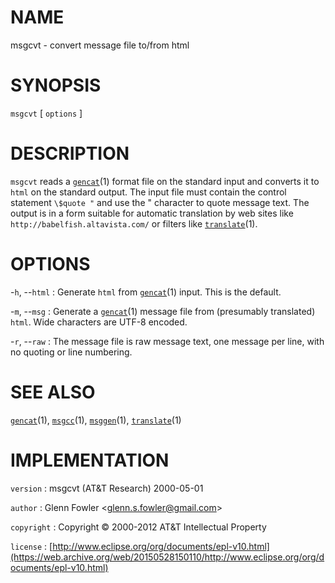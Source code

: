 # NAME

msgcvt - convert message file to/from html

# SYNOPSIS

`msgcvt` \[ `options` \]

# DESCRIPTION

`msgcvt` reads a
[`gencat`](/web/20150528150110/http://www2.research.att.com/~astopen/man/man1/gencat.html)(1)
format file on the standard input and converts it to `html` on the
standard output. The input file must contain the control statement
`\$quote "` and use the " character to quote message text. The output
is in a form suitable for automatic translation by web sites like
`http://babelfish.altavista.com/` or filters like
[`translate`](/web/20150528150110/http://www2.research.att.com/~astopen/man/man1/translate.html)(1).

# OPTIONS

-`h`, --`html`
:   Generate `html` from
    [`gencat`](/web/20150528150110/http://www2.research.att.com/~astopen/man/man1/gencat.html)(1)
    input. This is the default.

-`m`, --`msg`
:   Generate a
    [`gencat`](/web/20150528150110/http://www2.research.att.com/~astopen/man/man1/gencat.html)(1)
    message file from (presumably translated) `html`. Wide characters
    are UTF-8 encoded.

-`r`, --`raw`
:   The message file is raw message text, one message per line, with no
    quoting or line numbering.

# SEE ALSO

[`gencat`](/web/20150528150110/http://www2.research.att.com/~astopen/man/man1/gencat.html)(1),
[`msgcc`](/web/20150528150110/http://www2.research.att.com/~astopen/man/man1/msgcc.html)(1),
[`msggen`](/web/20150528150110/http://www2.research.att.com/~astopen/man/man1/msggen.html)(1),
[`translate`](/web/20150528150110/http://www2.research.att.com/~astopen/man/man1/translate.html)(1)

# IMPLEMENTATION

`version`
:   msgcvt (AT&T Research) 2000-05-01

`author`
:   Glenn Fowler
    &lt;[glenn.s.fowler@gmail.com](https://web.archive.org/web/20150528150110/mailto:glenn.s.fowler@gmail.com)&gt;

`copyright`
:   Copyright © 2000-2012 AT&T Intellectual Property

`license`
:   [http://www.eclipse.org/org/documents/epl-v10.html](https://web.archive.org/web/20150528150110/http://www.eclipse.org/org/documents/epl-v10.html)


